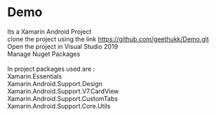 # Demo
Its a Xamarin Android Project<br/> 
clone the project using the link https://github.com/geethukk/Demo.git<br/> 
Open the project in Visual Studio 2019 <br/> 
Manage Nuget Packages<br/> 
<br/> 
In project packages used are :<br/> 
Xamarin.Essentials<br/> 
Xamarin.Android.Support.Design<br/> 
Xamarin.Android.Support.V7.CardView<br/> 
Xamarin.Android.Support.CustomTabs<br/> 
Xamarin.Android.Support.Core.Utils<br/> 



